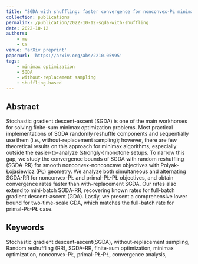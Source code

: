 ```yaml
---
title: "SGDA with shuffling: faster convergence for nonconvex-PŁ minimax optimization"
collection: publications
permalink: /publication/2022-10-12-sgda-with-shuffling
date: 2022-10-12
authors:
    - me
    - CY
venue: 'arXiv preprint'
paperurl: 'https://arxiv.org/abs/2210.05995'
tags:
    - minimax optimization
    - SGDA
    - without-replacement sampling
    - shuffling-based
---
```


## Abstract

Stochastic gradient descent-ascent (SGDA) is one of the main workhorses for solving finite-sum minimax optimization problems. Most practical implementations of SGDA randomly reshuffle components and sequentially use them (i.e., without-replacement sampling); however, there are few theoretical results on this approach for minimax algorithms, especially outside the easier-to-analyze (strongly-)monotone setups. To narrow this gap, we study the convergence bounds of SGDA with random reshuffling (SGDA-RR) for smooth nonconvex-nonconcave objectives with Polyak-Łojasiewicz (PŁ) geometry. We analyze both simultaneous and alternating SGDA-RR for nonconvex-PŁ and primal-PŁ-PŁ objectives, and obtain convergence rates faster than with-replacement SGDA. Our rates also extend to mini-batch SGDA-RR, recovering known rates for full-batch gradient descent-ascent (GDA). Lastly, we present a comprehensive lower bound for two-time-scale GDA, which matches the full-batch rate for primal-PŁ-PŁ case.

## Keywords

Stochastic gradient descent-ascent(SGDA), without-replacement sampling, Random reshuffling (RR), SGDA-RR, finite-sum optimization, minimax optimization, nonconvex-PŁ, primal-PŁ-PŁ, convergence analysis, 